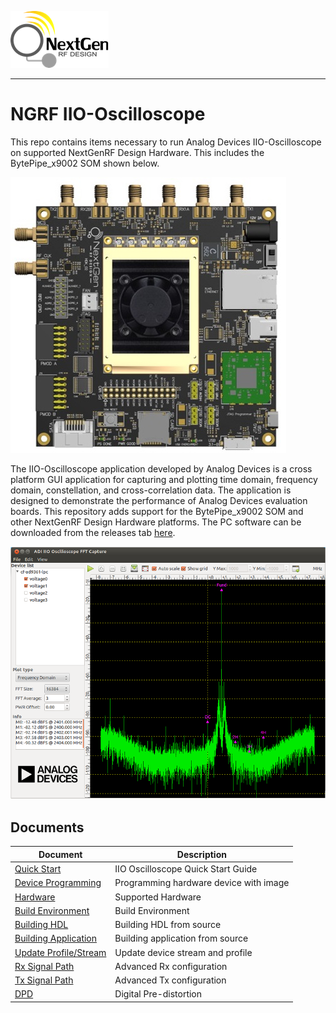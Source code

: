 ![logo](docs/images/ngrf_logo.png)

---

# NGRF IIO-Oscilloscope
This repo contains items necessary to run Analog Devices IIO-Oscilloscope on supported NextGenRF Design Hardware.  This includes the BytePipe_x9002 SOM shown below.

![BytePipe_x9002_HardwareSetup](docs/images/BytePipe_x9002_Platform.jpg)

The IIO-Oscilloscope application developed by Analog Devices is a cross platform GUI application for capturing and plotting time domain, frequency domain, constellation, and cross-correlation data.  The application is designed to demonstrate the performance of Analog Devices evaluation boards.  This repository adds support for the BytePipe_x9002 SOM and other NextGenRF Design Hardware platforms.  The PC software can be downloaded from the releases tab [here](https://github.com/analogdevicesinc/iio-oscilloscope/releases).

![BytePipe_x9002_HardwareSetup](docs/images/iio_oscilloscope_plot_window.png)

## Documents

|  Document                                         | Description                               |
|---------------------------------------------------|-------------------------------------------|
| [Quick Start](docs/QuickStart.md)            	    | IIO Oscilloscope Quick Start Guide        |
| [Device Programming](docs/Programming.md)         | Programming hardware device with image    |
| [Hardware](docs/Hardware.md)            	        | Supported Hardware                        |
| [Build Environment](docs/BuildEnv.md)             | Build Environment                         |
| [Building HDL](docs/BuildingHdl.md)               | Building HDL from source                  |
| [Building Application](docs/BuildingLinux.md)     | Building application from source          |     
| [Update Profile/Stream](docs/UpdateProfiles.md)   | Update device stream and profile          |
| [Rx Signal Path](docs/RxSignalPath.md)            | Advanced Rx configuration                 |
| [Tx Signal Path](docs/TxSignalPath.md)            | Advanced Tx configuration                 |
| [DPD](docs/dpd.md)                                | Digital Pre-distortion                    |










